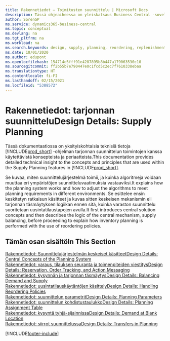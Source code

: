 ```yaml
---
title: Rakennetiedot – Toimitusten suunnittelu | Microsoft Docs
description: Tässä ohjeaiheessa on yleiskatsaus Business Central -sovelluksen toimitusten suunnitteluominaisuuksissa käytettävistä käsitteistä ja periaatteista.
author: SorenGP
ms.service: dynamics365-business-central
ms.topic: conceptual
ms.devlang: na
ms.tgt_pltfrm: na
ms.workload: na
ms.search.keywords: design, supply, planning, reordering, replenishment
ms.date: 10/01/2020
ms.author: edupont
ms.openlocfilehash: 154714e5fff91e4287895b8b447a179063530c10
ms.sourcegitcommit: ff2b55b7e790447e0c1fcd5c2ec7f7610338ebaa
ms.translationtype: HT
ms.contentlocale: fi-FI
ms.lasthandoff: 02/15/2021
ms.locfileid: "5388572"
---
```

# <a name="design-details-supply-planning"></a><span data-ttu-id="c2339-103">Rakennetiedot: tarjonnan suunnittelu</span><span class="sxs-lookup"><span data-stu-id="c2339-103">Design Details: Supply Planning</span></span>
<span data-ttu-id="c2339-104">Tässä dokumentaatiossa on yksityiskohtaisia teknisiä tietoja [!INCLUDE[prod_short](includes/prod_short.md)] -ohjelman tarjonnan suunnittelun toimintojen kanssa käytettävistä konsepteista ja periaatteista.</span><span class="sxs-lookup"><span data-stu-id="c2339-104">This documentation provides detailed technical insight to the concepts and principles that are used within the Supply Planning features in [!INCLUDE[prod_short](includes/prod_short.md)].</span></span>  

<span data-ttu-id="c2339-105">Se kuvaa, miten suunnittelujärjestelmä toimii, ja kuinka algoritmeja voidaan muuttaa eri ympäristöjen suunnitteluvaatimuksia vastaaviksi.</span><span class="sxs-lookup"><span data-stu-id="c2339-105">It explains how the planning system works and how to adjust the algorithms to meet planning requirements in different environments.</span></span> <span data-ttu-id="c2339-106">Se esittelee ensin keskitetyn ratkaisun käsitteet ja kuvaa sitten keskeisen mekanismin eli tarjonnan täsmäytyksen logiikan ennen sitä, kuinka varaston suunnittelu suoritetaan uusintatilaustapojen avulla.</span><span class="sxs-lookup"><span data-stu-id="c2339-106">It first introduces central solution concepts and then describes the logic of the central mechanism, supply balancing, before proceeding to explain how inventory planning is performed with the use of reordering policies.</span></span>  

## <a name="in-this-section"></a><span data-ttu-id="c2339-107">Tämän osan sisältö</span><span class="sxs-lookup"><span data-stu-id="c2339-107">In This Section</span></span>  
[<span data-ttu-id="c2339-108">Rakennetiedot: Suunnittelujärjestelmän keskeiset käsitteet</span><span class="sxs-lookup"><span data-stu-id="c2339-108">Design Details: Central Concepts of the Planning System</span></span>](design-details-central-concepts-of-the-planning-system.md)  
[<span data-ttu-id="c2339-109">Rakennetiedot: varaus, tilauksen seuranta ja toimenpiteiden viestitys</span><span class="sxs-lookup"><span data-stu-id="c2339-109">Design Details: Reservation, Order Tracking, and Action Messaging</span></span>](design-details-reservation-order-tracking-and-action-messaging.md)  
[<span data-ttu-id="c2339-110">Rakennetiedot: kysynnän ja tarjonnan täsmäytys</span><span class="sxs-lookup"><span data-stu-id="c2339-110">Design Details: Balancing Demand and Supply</span></span>](design-details-balancing-demand-and-supply.md)  
[<span data-ttu-id="c2339-111">Rakennetiedot: uusintatilauskäytäntöjen käsittely</span><span class="sxs-lookup"><span data-stu-id="c2339-111">Design Details: Handling Reordering Policies</span></span>](design-details-handling-reordering-policies.md)  
[<span data-ttu-id="c2339-112">Rakennetiedot: suunnittelun parametrit</span><span class="sxs-lookup"><span data-stu-id="c2339-112">Design Details: Planning Parameters</span></span>](design-details-planning-parameters.md)  
[<span data-ttu-id="c2339-113">Rakennetiedot: suunnittelun kohdistustaulukko</span><span class="sxs-lookup"><span data-stu-id="c2339-113">Design Details: Planning Assignment Table</span></span>](design-details-planning-assignment-table.md)  
[<span data-ttu-id="c2339-114">Rakennetiedot: kysyntä tyhjä-sijainnissa</span><span class="sxs-lookup"><span data-stu-id="c2339-114">Design Details: Demand at Blank Location</span></span>](design-details-demand-at-blank-location.md)  
[<span data-ttu-id="c2339-115">Rakennetiedot: siirrot suunnittelussa</span><span class="sxs-lookup"><span data-stu-id="c2339-115">Design Details: Transfers in Planning</span></span>](design-details-transfers-in-planning.md)


[!INCLUDE[footer-include](includes/footer-banner.md)]